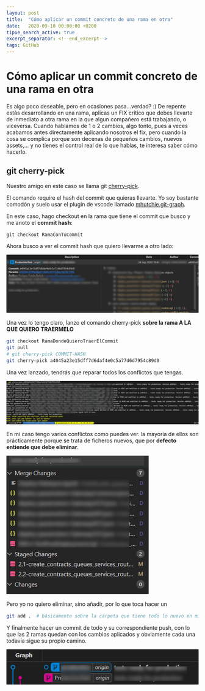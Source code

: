 ```yaml
---
layout: post
title:  "Cómo aplicar un commit concreto de una rama en otra"
date:   2020-09-10 00:00:00 +0200
tipue_search_active: true
excerpt_separator: <!--end_excerpt-->
tags: GitHub
---
```


# Cómo aplicar un commit concreto de una rama en otra

Es algo poco deseable, pero en ocasiones pasa...verdad? :) De repente estás desarrollando en una rama, aplicas un FIX crítico que debes llevarte de inmediato a otra rama en la que algun compañero está trabajando, o viceversa. Cuando hablamos de 1 o 2 cambios, algo tonto, pues a veces acabamos antes directamente aplicando nosotros el fix, pero cuando la cosa se complica porque son decenas de pequeños cambios, nuevos assets,... y no tienes el control real de lo que hablas, te interesa saber cómo hacerlo. 

<!--end_excerpt-->

## git cherry-pick

Nuestro amigo en este caso se llama git [cherry-pick](https://git-scm.com/docs/git-cherry-pick). 

El comando require el hash del commit que quieras llevarte. Yo soy bastante comodón y suelo usar el plugin de vscode llamado [mhutchie.git-graph](https://github.com/mhutchie/vscode-git-graph).

En este caso, hago checkout en la rama que tiene el commit que busco y me anoto el **commit hash**:

```git
git checkout RamaConTuCommit
```
Ahora busco a ver el commit hash que quiero llevarme a otro lado:

![git cherry-pick](/img/posts/cherry-pick/cherry-pick1.png)

Una vez lo tengo claro, lanzo el comando cherry-pick **sobre la rama A LA QUE QUIERO TRAERMELO**

```bash
git checkout RamaDondeQuieroTraerElCommit
git pull 
# git cherry-pick COMMIT-HASH
git cherry-pick a4045a23e15dff7d6daf4e0c5a77d6d7954c89d0
```

Una vez lanzado, tendrás que reparar todos los conflictos que tengas.

![cherry-pick2](/img/posts/cherry-pick/cherry-pick2.png)

En mi caso tengo varios conflictos como puedes ver. la mayoria de ellos son prácticamente porque se trata de ficheros nuevos, que por **defecto entiende que debe eliminar**.

![git-merge](/img/posts/cherry-pick/git-merge.png)

Pero yo no quiero eliminar, sino añadir, por lo que toca hacer un 

```bash
git add .  # básicamente sobre la carpeta que tiene todo lo nuevo en mi caso
```

Y finalmente hacer un commit de todo y su correspondiente push, con lo que las 2 ramas quedan con los cambios aplicados y obviamente cada una todavia sigue su propio camino.

![git-graph](/img/posts/cherry-pick/git-graph.png)